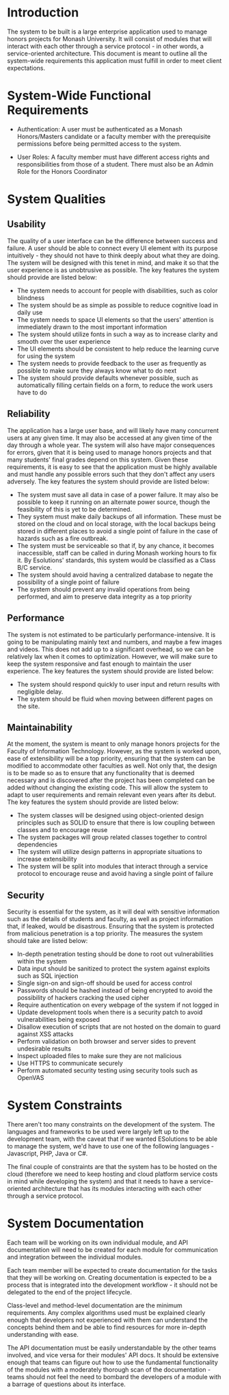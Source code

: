 
# Introduction

The system to be built is a large enterprise application used to manage honors projects for Monash University. It will consist of modules that will interact with each other through a service protocol - in other words, a service-oriented architecture. This document is meant to outline all the system-wide requirements this application must fulfill in order to meet client expectations.

# System-Wide Functional Requirements
- Authentication: A user must be authenticated as a Monash Honors/Masters candidate or a faculty member with the prerequisite permissions before being permitted access to the system.


- User Roles: A faculty member must have different access rights and responsibilities from those of a student. There must also be an Admin Role for the Honors Coordinator


# System Qualities


## Usability

The quality of a user interface can be the difference between success and failure. A user should be able to connect every UI element with its purpose intuitively - they should not have to think deeply about what they are doing. The system will be designed with this tenet in mind, and make it so that the user experience is as unobtrusive as possible. The key features the system should provide are listed below:


- The system needs to account for people with disabilities, such as color blindness
- The system should be as simple as possible to reduce cognitive load in daily use
- The system needs to space UI elements so that the users' attention is immediately drawn to the most important information
- The system should utilize fonts in such a way as to increase clarity and smooth over the user experience
- The UI elements should be consistent to help reduce the learning curve for using the system
- The system needs to provide feedback to the user as frequently as possible to make sure they always know what to do next
- The system should provide defaults whenever possible, such as automatically filling certain fields on a form, to reduce the work users have to do

## Reliability

The application has a large user base, and will likely have many concurrent users at any given time. It may also be accessed at any given time of the day through a whole year. The system will also have major consequences for errors, given that it is being used to manage honors projects and that many students' final grades depend on this system. Given these requirements, it is easy to see that the application must be highly available and must handle any possible errors such that they don't affect any users adversely. The key features the system should provide are listed below:


- The system must save all data in case of a power failure. It may also be possible to keep it running on an alternate power source, though the feasibility of this is yet to be determined.
- They system must make daily backups of all information. These must be stored on the cloud and on local storage, with the local backups being stored in different places to avoid a single point of failure in the case of hazards such as a fire outbreak.
- The system must be serviceable so that if, by any chance, it becomes inaccessible, staff can be called in during Monash working hours to fix it. By Esolutions' standards, this system would be classified as a Class B/C service.
- The system should avoid having a centralized database to negate the possibility of a single point of failure
- The system should prevent any invalid operations from being performed, and aim to preserve data integrity as a top priority

## Performance

The system is not estimated to be particularly performance-intensive. It is going to be manipulating mainly text and numbers, and maybe a few images and videos. This does not add up to a significant overhead, so we can be relatively lax when it comes to optimization. However, we will make sure to keep the system responsive and fast enough to maintain the user experience. The key features the system should provide are listed below:


- The system should respond quickly to user input and return results with negligible delay.
- The system should be fluid when moving between different pages on the site.

## Maintainability

At the moment, the system is meant to only manage honors projects for the Faculty of Information Technology. However, as the system is worked upon, ease of extensibility will be a top priority, ensuring that the system can be modified to accommodate other faculties as well. Not only that, the design is to be made so as to ensure that any functionality that is deemed necessary and is discovered after the project has been completed can be added without changing the existing code. This will allow the system to adapt to user requirements and remain relevant even years after its debut. The key features the system should provide are listed below:

- The system classes will be designed using object-oriented design principles such as SOLID to ensure that there is low coupling between classes and to encourage reuse
- The system packages will group related classes together to control dependencies
- The system will utilize design patterns in appropriate situations to increase extensibility
- The system will be split into modules that interact through a service protocol to encourage reuse and avoid having a single point of failure


## Security

Security is essential for the system, as it will deal with sensitive information such as the details of students and faculty, as well as project information that, if leaked, would be disastrous. Ensuring that the system is protected from malicious penetration is a top priority. The measures the system should take are listed below:

- In-depth penetration testing should be done to root out vulnerabilities within the system
- Data input should be sanitized to protect the system against exploits such as SQL injection
- Single sign-on and sign-off should be used for access control
- Passwords should be hashed instead of being encrypted to avoid the possibility of hackers cracking the used cipher
- Require authentication on every webpage of the system if not logged in
- Update development tools when there is a security patch to avoid vulnerabilities being exposed
- Disallow execution of scripts that are not hosted on the domain to guard against XSS attacks
- Perform validation on both browser and server sides to prevent undesirable results
- Inspect uploaded files to make sure they are not malicious
- Use HTTPS to communicate securely
- Perform automated security testing using security tools such as OpenVAS


# System Constraints

There aren't too many constraints on the development of the system. The languages and frameworks to be used were largely left up to the development team, with the caveat that if we wanted ESolutions to be able to manage the system, we'd have to use one of the following languages - Javascript, PHP, Java or C#.


The final couple of constraints are that the system has to be hosted on the cloud (therefore we need to keep hosting and cloud platform service costs in mind while developing the system) and that it needs to have a service-oriented architecture that has its modules interacting with each other through a service protocol.

# System Documentation

Each team will be working on its own individual module, and API documentation will need to be created for each module for communication and integration between the individual modules.

Each team member will be expected to create documentation for the tasks that they will be working on. Creating documentation is expected to be a process that is integrated into the development workflow - it should not be delegated to the end of the project lifecycle.

Class-level and method-level documentation are the minimum requirements. Any complex algorithms used must be explained clearly enough that developers not experienced with them can understand the concepts behind them and be able to find resources for more in-depth understanding with ease.

The API documentation must be easily understandable by the other teams involved, and vice versa for their modules' API docs. It should be extensive enough that teams can figure out how to use the fundamental functionality of the modules with a moderately thorough scan of the documentation - teams should not feel the need to bombard the developers of a module with a barrage of questions about its interface.
